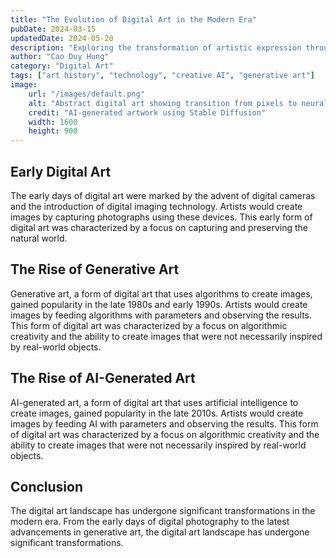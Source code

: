 ```yaml
---
title: "The Evolution of Digital Art in the Modern Era"
pubDate: 2024-03-15
updatedDate: 2024-05-20
description: "Exploring the transformation of artistic expression through digital tools and AI-generated art"
author: "Cao Duy Hung"
category: "Digital Art"
tags: ["art history", "technology", "creative AI", "generative art"]
image:
    url: "/images/default.png"
    alt: "Abstract digital art showing transition from pixels to neural networks"
    credit: "AI-generated artwork using Stable Diffusion"
    width: 1600
    height: 900
---
```



## Early Digital Art

The early days of digital art were marked by the advent of digital cameras and the introduction of digital imaging technology. Artists would create images by capturing photographs using these devices. This early form of digital art was characterized by a focus on capturing and preserving the natural world.

## The Rise of Generative Art

Generative art, a form of digital art that uses algorithms to create images, gained popularity in the late 1980s and early 1990s. Artists would create images by feeding algorithms with parameters and observing the results. This form of digital art was characterized by a focus on algorithmic creativity and the ability to create images that were not necessarily inspired by real-world objects.

## The Rise of AI-Generated Art

AI-generated art, a form of digital art that uses artificial intelligence to create images, gained popularity in the late 2010s. Artists would create images by feeding AI with parameters and observing the results. This form of digital art was characterized by a focus on algorithmic creativity and the ability to create images that were not necessarily inspired by real-world objects.

## Conclusion

The digital art landscape has undergone significant transformations in the modern era. From the early days of digital photography to the latest advancements in generative art, the digital art landscape has undergone significant transformations.
